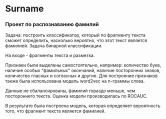 # Surname
### Проект по распознаванию фамилий

Задача: построить классификатор, который по фрагменту текста сможет определить, насколько вероятно, что этот текст является фамилией. Задача бинарной классификации.

На входе - фрагменты текста и разметка.

Признаки были выделены самостоятельно, например: количество букв, наличие особых "фамильных" окончаний, наличие посторонних знаков, количество гласных и согласных и другие.
Для построение признаков также была использована модель word2vec на n-граммы слова.

Данные не сбалансированы, фамилий гораздо меньше, чем постороннего текста.
Оценка модели производилась по ROCAUC.

В результате была построена модель, которая определяет вероятность того, что фрагмент текста является фамилией.
